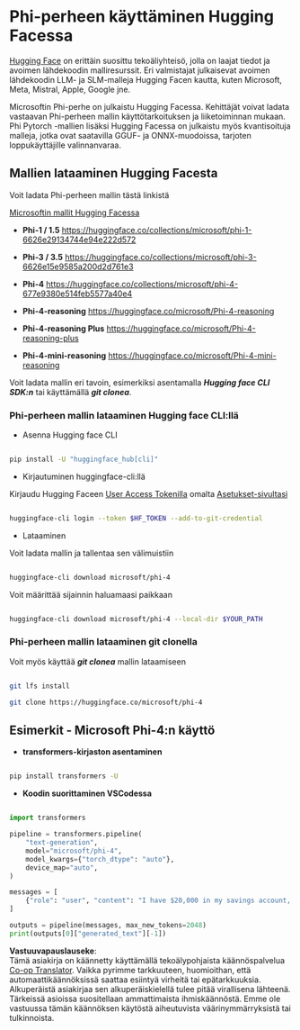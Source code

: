 <!--
CO_OP_TRANSLATOR_METADATA:
{
  "original_hash": "624fe133fba62773979d45f54519f7bb",
  "translation_date": "2025-07-16T18:53:29+00:00",
  "source_file": "md/01.Introduction/02/01.HF.md",
  "language_code": "fi"
}
-->
# **Phi-perheen käyttäminen Hugging Facessa**

[Hugging Face](https://huggingface.co/) on erittäin suosittu tekoäliyhteisö, jolla on laajat tiedot ja avoimen lähdekoodin malliresurssit. Eri valmistajat julkaisevat avoimen lähdekoodin LLM- ja SLM-malleja Hugging Facen kautta, kuten Microsoft, Meta, Mistral, Apple, Google jne.

Microsoftin Phi-perhe on julkaistu Hugging Facessa. Kehittäjät voivat ladata vastaavan Phi-perheen mallin käyttötarkoituksen ja liiketoiminnan mukaan. Phi Pytorch -mallien lisäksi Hugging Facessa on julkaistu myös kvantisoituja malleja, jotka ovat saatavilla GGUF- ja ONNX-muodoissa, tarjoten loppukäyttäjille valinnanvaraa.

## **Mallien lataaminen Hugging Facesta**

Voit ladata Phi-perheen mallin tästä linkistä

[Microsoftin mallit Hugging Facessa](https://huggingface.co/microsoft)

-  **Phi-1 / 1.5** https://huggingface.co/collections/microsoft/phi-1-6626e29134744e94e222d572

-  **Phi-3 / 3.5** https://huggingface.co/collections/microsoft/phi-3-6626e15e9585a200d2d761e3

-  **Phi-4** https://huggingface.co/collections/microsoft/phi-4-677e9380e514feb5577a40e4

- **Phi-4-reasoning** https://huggingface.co/microsoft/Phi-4-reasoning

- **Phi-4-reasoning Plus** https://huggingface.co/microsoft/Phi-4-reasoning-plus 

- **Phi-4-mini-reasoning** https://huggingface.co/microsoft/Phi-4-mini-reasoning

Voit ladata mallin eri tavoin, esimerkiksi asentamalla ***Hugging face CLI SDK:n*** tai käyttämällä ***git clonea***.

### **Phi-perheen mallin lataaminen Hugging face CLI:llä**

- Asenna Hugging face CLI

```bash

pip install -U "huggingface_hub[cli]"

```

- Kirjautuminen huggingface-cli:llä

Kirjaudu Hugging Faceen [User Access Tokenilla](https://huggingface.co/docs/hub/security-tokens) omalta [Asetukset-sivultasi](https://huggingface.co/settings/tokens)

```bash

huggingface-cli login --token $HF_TOKEN --add-to-git-credential

```

- Lataaminen

Voit ladata mallin ja tallentaa sen välimuistiin

```bash

huggingface-cli download microsoft/phi-4

```

Voit määrittää sijainnin haluamaasi paikkaan

```bash

huggingface-cli download microsoft/phi-4 --local-dir $YOUR_PATH

```

### **Phi-perheen mallin lataaminen git clonella**

Voit myös käyttää ***git clonea*** mallin lataamiseen

```bash

git lfs install

git clone https://huggingface.co/microsoft/phi-4

```

## **Esimerkit - Microsoft Phi-4:n käyttö**

- **transformers-kirjaston asentaminen**

```bash

pip install transformers -U

```

- **Koodin suorittaminen VSCodessa**

```python

import transformers

pipeline = transformers.pipeline(
    "text-generation",
    model="microsoft/phi-4",
    model_kwargs={"torch_dtype": "auto"},
    device_map="auto",
)

messages = [
    {"role": "user", "content": "I have $20,000 in my savings account, where I receive a 4% profit per year and payments twice a year. Can you please tell me how long it will take for me to become a millionaire? Also, can you please explain the math step by step as if you were explaining it to an uneducated person?"},
]

outputs = pipeline(messages, max_new_tokens=2048)
print(outputs[0]["generated_text"][-1])

```

**Vastuuvapauslauseke**:  
Tämä asiakirja on käännetty käyttämällä tekoälypohjaista käännöspalvelua [Co-op Translator](https://github.com/Azure/co-op-translator). Vaikka pyrimme tarkkuuteen, huomioithan, että automaattikäännöksissä saattaa esiintyä virheitä tai epätarkkuuksia. Alkuperäistä asiakirjaa sen alkuperäiskielellä tulee pitää virallisena lähteenä. Tärkeissä asioissa suositellaan ammattimaista ihmiskäännöstä. Emme ole vastuussa tämän käännöksen käytöstä aiheutuvista väärinymmärryksistä tai tulkinnoista.